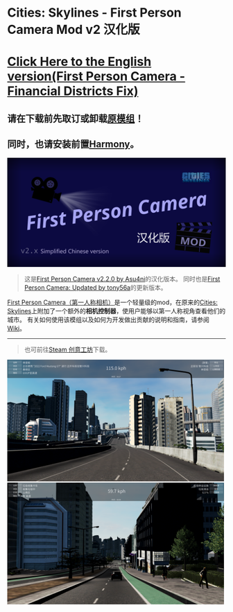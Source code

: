# Cities: Skylines - First Person Camera Mod v2 汉化版

# [Click Here to the English version(First Person Camera - Financial Districts Fix)](https://github.com/will258012/CitiesSkylines-FPSCamera-CHS/tree/eng_fix)

## 请在下载前先取订或卸载[原模组](https://steamcommunity.com/sharedfiles/filedetails/?id=2764243667)！
## 同时，也请安装前置[Harmony](https://github.com/boformer/CitiesHarmony/releases)。

<img src="images/banner.png" width="750px"/>

> 这是[First Person Camera v2.2.0 by Asu4ni](https://steamcommunity.com/sharedfiles/filedetails/?id=2764243667)的汉化版本。
> 同时也是[First Person Camera: Updated by tony56a](https://steamcommunity.com/sharedfiles/filedetails/?id=650805785)的更新版本。

[First Person Camera（第一人称相机）](https://github.com/Asu4ni/CitiesSkylines-FPSCamera)是一个轻量级的mod，在原来的[Cities: Skylines](https://www.citiesskylines.com)上附加了一个额外的**相机控制器**，使用户能够以第一人称视角查看他们的城市。
有关如何使用该模组以及如何为开发做出贡献的说明和指南，请参阅[Wiki](https://github.com/Asu4ni/CitiesSkylines-FPSCamera/wiki)。

---
> 也可前往[Steam 创意工坊](https://steamcommunity.com/sharedfiles/filedetails/?id=3044638930)下载。

<p><img src="images/image2.png" width="500px" />
<img src="images/image3.png" width="500px" /></p>
